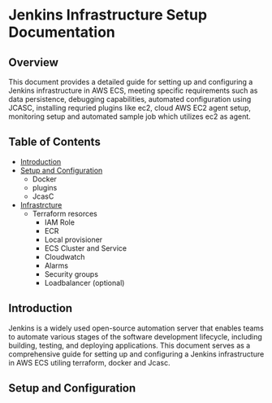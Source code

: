 # Jenkins Infrastructure Setup Documentation

## Overview

This document provides a detailed guide for setting up and configuring a Jenkins infrastructure in AWS ECS, meeting specific requirements such as data persistence, debugging capabilities, automated configuration using JCASC, installing requried plugins like ec2, cloud AWS EC2 agent setup, monitoring setup and automated sample job which utilizes ec2 as agent.

## Table of Contents

- [Introduction](#introduction)
- [Setup and Configuration](#setup-and-configuration)
  - Docker
  - plugins
  - JcasC
- [Infrastrcture](#infrastrcture)
  - Terraform resorces
    - IAM Role
    - ECR
    - Local provisioner
    - ECS Cluster and Service
    - Cloudwatch
    - Alarms
    - Security groups
    - Loadbalancer (optional)
## Introduction

Jenkins is a widely used open-source automation server that enables teams to automate various stages of the software development lifecycle, including building, testing, and deploying applications. This document serves as a comprehensive guide for setting up and configuring a Jenkins infrastructure in AWS ECS utiling  terraform, docker and Jcasc. 

## Setup and Configuration
